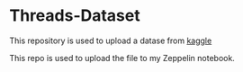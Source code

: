 # Threads-Dataset

This repository is used to upload a datase from [kaggle](https://www.kaggle.com/datasets/saloni1712/threads-an-instagram-app-reviews)

This repo is used to upload the file to my Zeppelin notebook. 
